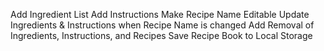 Add Ingredient List
Add Instructions
Make Recipe Name Editable
Update Ingredients & Instructions when Recipe Name is changed
Add Removal of Ingredients, Instructions, and Recipes
Save Recipe Book to Local Storage